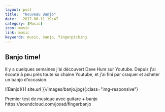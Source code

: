 ```yaml
---
layout: post
title:  "Nouveau Banjo"
date:   2017-06-11 19:47
category: [Music]
icon: music
link: music
keywords: music, banjo, fingerpicking
---
```


<h2>Banjo time!</h2>
<p>
	Il y a quelques semaines j'ai découvert Dave Hum sur Youtube.
	Depuis j'ai écouté à peu près toute sa chaine Youtube, et j'ai fini par craquer et acheter un banjo d'occasion.
</p>
![Banjo]({{ site.url }}/images/banjo.jpg){:class="img-responsive"}
<p>
	Premier test de musique avec guitare + banjo https://soundcloud.com/joxad/fingerbanjo
</p>

